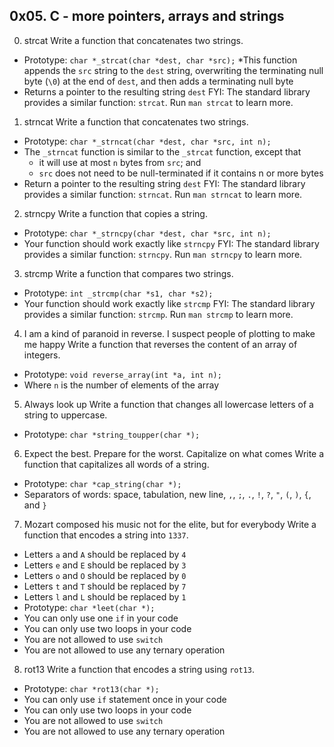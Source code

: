 ## 0x05. C - more pointers, arrays and strings
0. strcat
Write a function that concatenates two strings.
  * Prototype: `char *_strcat(char *dest, char *src);`
  *This function appends the `src` string to the `dest` string, overwriting the terminating null byte (`\0`) at the end of `dest`, and then adds a terminating null byte
  * Returns a pointer to the resulting string `dest`
FYI: The standard library provides a similar function: `strcat`. Run `man strcat` to learn more.
1. strncat
Write a function that concatenates two strings.
  * Prototype: `char *_strncat(char *dest, char *src, int n);`
  * The `_strncat` function is similar to the `_strcat` function, except that
    - it will use at most `n` bytes from `src`; and
    - `src` does not need to be null-terminated if it contains n or more bytes
  * Return a pointer to the resulting string `dest`
FYI: The standard library provides a similar function: `strncat`. Run `man strncat` to learn more.
2. strncpy
Write a function that copies a string.
  * Prototype: `char *_strncpy(char *dest, char *src, int n);`
  * Your function should work exactly like `strncpy`
FYI: The standard library provides a similar function: `strncpy`. Run `man strncpy` to learn more.
3. strcmp
Write a function that compares two strings.
  * Prototype: `int _strcmp(char *s1, char *s2);`
  * Your function should work exactly like `strcmp`
FYI: The standard library provides a similar function: `strcmp`. Run `man strcmp` to learn more.
4. I am a kind of paranoid in reverse. I suspect people of plotting to make me happy
Write a function that reverses the content of an array of integers.
  * Prototype: `void reverse_array(int *a, int n);`
  * Where `n` is the number of elements of the array
5. Always look up
Write a function that changes all lowercase letters of a string to uppercase.
  * Prototype: `char *string_toupper(char *);`
6. Expect the best. Prepare for the worst. Capitalize on what comes
Write a function that capitalizes all words of a string.
  * Prototype: `char *cap_string(char *);`
  * Separators of words: space, tabulation, new line, `,`, `;`, `.`, `!`, `?`, `"`, `(`, `)`, `{`, and `}`
7. Mozart composed his music not for the elite, but for everybody
Write a function that encodes a string into `1337`.
  * Letters `a` and `A` should be replaced by `4`
  * Letters `e` and `E` should be replaced by `3`
  * Letters `o` and `O` should be replaced by `0`
  * Letters `t` and `T` should be replaced by `7`
  * Letters `l` and `L` should be replaced by `1`
  * Prototype: `char *leet(char *);`
  * You can only use one `if` in your code
  * You can only use two loops in your code
  * You are not allowed to use `switch`
  * You are not allowed to use any ternary operation
8. rot13
Write a function that encodes a string using `rot13`.
  * Prototype: `char *rot13(char *);`
  * You can only use `if` statement once in your code
  * You can only use two loops in your code
  * You are not allowed to use `switch`
  * You are not allowed to use any ternary operation
